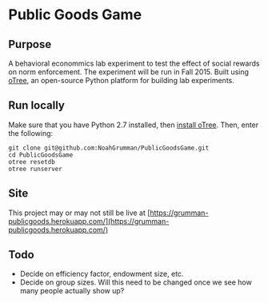 # Public Goods Game

## Purpose
A behavioral econommics lab experiment to test the effect of social rewards on norm enforcement. The experiment will be run in Fall 2015. Built using [oTree](https://github.com/oTree-org/oTree), an open-source Python platform for building lab experiments.

## Run locally
Make sure that you have Python 2.7 installed, then [install oTree](http://otree.readthedocs.org/en/latest/setup.html).
Then, enter the following:
```
git clone git@github.com:NoahGrumman/PublicGoodsGame.git
cd PublicGoodsGame
otree resetdb
otree runserver
```

## Site
This project may or may not still be live at [https://grumman-publicgoods.herokuapp.com/](https://grumman-publicgoods.herokuapp.com/)

## Todo
- Decide on efficiency factor, endowment size, etc.
- Decide on group sizes. Will this need to be changed once we see how many people actually show up?
